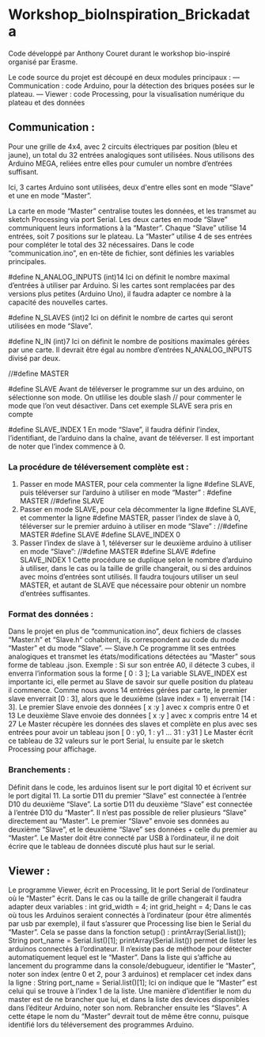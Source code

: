 # Workshop_bioInspiration_Brickadata

Code développé par Anthony Couret durant le workshop bio-inspiré organisé par Erasme. 

Le code source du projet est découpé en deux modules principaux :
— Communication : code Arduino, pour la détection des briques posées sur le plateau.
— Viewer : code Processing, pour la visualisation numérique du plateau et des données


## Communication :
Pour une grille de 4x4, avec 2 circuits électriques par position (bleu et jaune), un total du 32 entrées analogiques sont utilisées. Nous utilisons des Arduino MEGA, reliées entre elles pour cumuler un nombre d’entrées suffisant.

Ici, 3 cartes Arduino sont utilisées, deux d'entre elles sont en mode “Slave” et une en mode “Master”.

La carte en mode “Master” centralise toutes les données, et les transmet au sketch Processing via port Serial.
Les deux cartes en mode “Slave” communiquent leurs informations à la “Master”.
Chaque “Slave” utilise 14 entrées, soit 7 positions sur le plateau.
La “Master” utilise 4 de ses entrées pour compléter le total des 32 nécessaires.
Dans le code “communication.ino”, en en-tête de fichier, sont définies les variables principales.


#define N_ANALOG_INPUTS (int)14
Ici on définit le nombre maximal d’entrées à utiliser par Arduino.
Si les cartes sont remplacées par des versions plus petites (Arduino Uno), il faudra adapter ce nombre à la capacité des nouvelles cartes.


#define N_SLAVES (int)2
Ici on définit le nombre de cartes qui seront utilisées en mode “Slave”.


#define N_IN (int)7
Ici on définit le nombre de positions maximales gérées par une carte.
Il devrait être égal au nombre d’entrées N_ANALOG_INPUTS divisé par deux.


//#define MASTER


#define SLAVE
Avant de téléverser le programme sur un des arduino, on sélectionne son mode.
On utlilise les double slash // pour commenter le mode que l’on veut désactiver.
Dans cet exemple SLAVE sera pris en compte


#define SLAVE_INDEX 1
En mode “Slave”, il faudra définir l’index, l’identifiant, de l’arduino dans la chaîne, avant de
téléverser. Il est important de noter que l’index commence à 0.


### La procédure de téléversement complète est :
1. Passer en mode MASTER, pour cela commenter la ligne #define SLAVE, puis téléverser sur l’arduino à utiliser en mode “Master” :
#define MASTER
//#define SLAVE
2. Passer en mode SLAVE, pour cela décommenter la ligne #define SLAVE, et commenter la ligne #define MASTER, passer l’index de slave à 0, téléverser sur le premier arduino à
utiliser en mode “Slave” :
//#define MASTER
#define SLAVE
#define SLAVE_INDEX 0
3. Passer l’index de slave à 1, téléverser sur le deuxième arduino à utiliser en mode “Slave”:
//#define MASTER
#define SLAVE
#define SLAVE_INDEX 1
Cette procédure se duplique selon le nombre d’arduino à utiliser, dans le cas ou la taille de grille changerait, ou si des arduinos avec moins d’entrées sont utilisés.
Il faudra toujours utiliser un seul MASTER, et autant de SLAVE que nécessaire pour obtenir un nombre d’entrées suffisantes.


### Format des données :
Dans le projet en plus de “communication.ino”, deux fichiers de classes “Master.h” et
“Slave.h” cohabitent, ils correspondent au code du mode “Master” et du mode “Slave”.
— Slave.h
Ce programme lit ses entrées analogiques et transmet les états/modifications détectées au “Master” sous forme de tableau .json.
Exemple : Si sur son entrée A0, il détecte 3 cubes, il enverra l’information sous la forme [ 0 : 3 ];
La variable SLAVE_INDEX est importante ici, elle permet au Slave de savoir sur quelle
position du plateau il commence. Comme nous avons 14 entrées gérées par carte, le
premier slave enverrait [0 : 3], alors que le deuxième (slave index = 1) enverrait [14 : 3].
Le premier Slave envoie des données [ x :y ] avec x compris entre 0 et 13
Le deuxième Slave envoie des données [ x :y ] avec x compris entre 14 et 27
Le Master récupère les données des slaves et complète en plus avec ses entrées pour avoir un tableau json [ 0 : y0, 1 : y1 ... 31 : y31 ]
Le Master écrit ce tableau de 32 valeurs sur le port Serial, lu ensuite par le sketch Processing pour affichage.


### Branchements :
Définit dans le code, les arduinos lisent sur le port digital 10 et écrivent sur le port digital 11.
La sortie D11 du premier “Slave” est connectée à l’entrée D10 du deuxième “Slave”.
La sortie D11 du deuxième “Slave” est connectée à l’entrée D10 du “Master”.
Il n’est pas possible de relier plusieurs “Slave” directement au “Master”.
Le premier “Slave” envoie ses données au deuxième “Slave”, et le deuxième “Slave” ses données + celle du premier au “Master”.
Le Master doit être connecté par USB à l’ordinateur, il ne doit écrire que le tableau de données discuté plus haut sur le serial.


## Viewer :
Le programme Viewer, écrit en Processing, lit le port Serial de l’ordinateur où le “Master” écrit. Dans le cas ou la taille de grille changerait il faudra adapter deux variables :
int grid_width = 4;
int grid_height = 4;
Dans le cas où tous les Arduinos seraient connectés à l’ordinateur (pour être alimentés par usb par exemple), il faut s’assurer que Processing lise bien le Serial du “Master”.
Cela se passe dans la fonction setup() :
printArray(Serial.list());
String port_name = Serial.list()[1];
printArray(Serial.list()) permet de lister les arduinos connectés à l’ordinateur.
Il n’existe pas de méthode pour détecter automatiquement lequel est le “Master”.
Dans la liste qui s’affiche au lancement du programme dans la console/debugueur, identifier le “Master”, noter son index (entre 0 et 2, pour 3 arduinos) et remplacer cet index dans la
ligne : String port_name = Serial.list()[1];
Ici on indique que le “Master” est celui qui se trouve à l’index 1 de la liste.
Une manière d’identifier le nom du master est de ne brancher que lui, et dans la liste des devices disponibles dans l’éditeur Arduino, noter son nom. Rebrancher ensuite les “Slaves”.
A cette étape le nom du “Master” devrait tout de même être connu, puisque identifié lors du téléversement des programmes Arduino.
